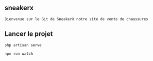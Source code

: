 ## sneakerx

````
Bienvenue sur le Git de SneakerX notre site de vente de chaussures

````

## Lancer le projet

````
php artisan serve

npm run watch

